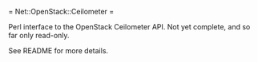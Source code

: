 = Net::OpenStack::Ceilometer =

Perl interface to the OpenStack Ceilometer API. Not yet complete, and so
far only read-only.

See README for more details.

